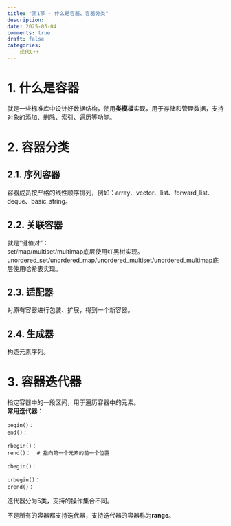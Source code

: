 ```yaml
---
title: "第1节 - 什么是容器、容器分类"
description: 
date: 2025-05-04
comments: true
draft: false
categories:
    现代C++
---
```


# 1. 什么是容器
就是一些标准库中设计好数据结构，使用**类模板**实现，用于存储和管理数据，支持对象的添加、删除、索引、遍历等功能。

# 2. 容器分类
## 2.1. 序列容器
容器成员按严格的线性顺序排列，例如：array、vector、list、forward_list、deque、basic_string。     
## 2.2. 关联容器
就是“键值对”：    
set/map/multiset/multimap底层使用红黑树实现。   
unordered_set/unordered_map/unordered_multiset/unordered_multimap底层使用哈希表实现。
## 2.3. 适配器
对原有容器进行包装、扩展，得到一个新容器。      
## 2.4. 生成器
构造元素序列。      

# 3. 容器迭代器
指定容器中的一段区间，用于遍历容器中的元素。     
**常用迭代器**：
```
begin()：
end()：
```
```
rbegin()：
rend()：  # 指向第一个元素的前一个位置
```
```
cbegin()：
```
```
crbegin()：
crend()：
```
迭代器分为5类，支持的操作集合不同。

不是所有的容器都支持迭代器，支持迭代器的容器称为**range**。